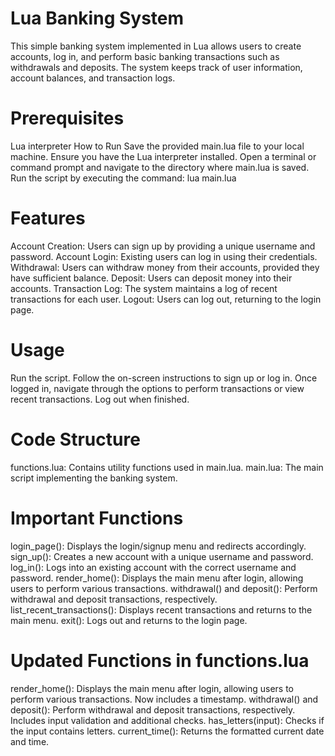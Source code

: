 # Lua Banking System
This simple banking system implemented in Lua allows users to create accounts, log in, and perform basic banking transactions such as withdrawals and deposits. The system keeps track of user information, account balances, and transaction logs.

# Prerequisites
Lua interpreter
How to Run
Save the provided main.lua file to your local machine.
Ensure you have the Lua interpreter installed.
Open a terminal or command prompt and navigate to the directory where main.lua is saved.
Run the script by executing the command: lua main.lua

# Features
Account Creation: Users can sign up by providing a unique username and password.
Account Login: Existing users can log in using their credentials.
Withdrawal: Users can withdraw money from their accounts, provided they have sufficient balance.
Deposit: Users can deposit money into their accounts.
Transaction Log: The system maintains a log of recent transactions for each user.
Logout: Users can log out, returning to the login page.

# Usage
Run the script.
Follow the on-screen instructions to sign up or log in.
Once logged in, navigate through the options to perform transactions or view recent transactions.
Log out when finished.

# Code Structure
functions.lua: Contains utility functions used in main.lua.
main.lua: The main script implementing the banking system.

# Important Functions
login_page(): Displays the login/signup menu and redirects accordingly.
sign_up(): Creates a new account with a unique username and password.
log_in(): Logs into an existing account with the correct username and password.
render_home(): Displays the main menu after login, allowing users to perform various transactions.
withdrawal() and deposit(): Perform withdrawal and deposit transactions, respectively.
list_recent_transactions(): Displays recent transactions and returns to the main menu.
exit(): Logs out and returns to the login page.

# Updated Functions in functions.lua
render_home(): Displays the main menu after login, allowing users to perform various transactions. Now includes a timestamp.
withdrawal() and deposit(): Perform withdrawal and deposit transactions, respectively. Includes input validation and additional checks.
has_letters(input): Checks if the input contains letters.
current_time(): Returns the formatted current date and time.
